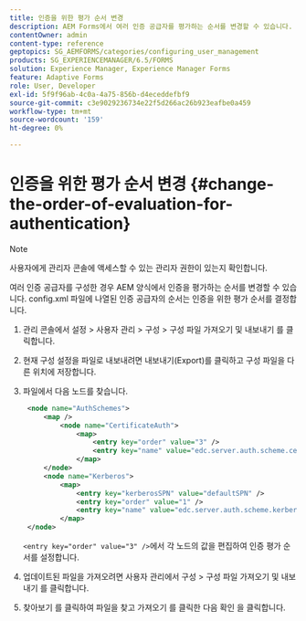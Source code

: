 ```yaml
---
title: 인증을 위한 평가 순서 변경
description: AEM Forms에서 여러 인증 공급자를 평가하는 순서를 변경할 수 있습니다.
contentOwner: admin
content-type: reference
geptopics: SG_AEMFORMS/categories/configuring_user_management
products: SG_EXPERIENCEMANAGER/6.5/FORMS
solution: Experience Manager, Experience Manager Forms
feature: Adaptive Forms
role: User, Developer
exl-id: 5f9f96ab-4c0a-4a75-856b-d4eceddefbf9
source-git-commit: c3e9029236734e22f5d266ac26b923eafbe0a459
workflow-type: tm+mt
source-wordcount: '159'
ht-degree: 0%

---
```


# 인증을 위한 평가 순서 변경 {#change-the-order-of-evaluation-for-authentication}

>[!NOTE]
> 
> 사용자에게 관리자 콘솔에 액세스할 수 있는 관리자 권한이 있는지 확인합니다.

여러 인증 공급자를 구성한 경우 AEM 양식에서 인증을 평가하는 순서를 변경할 수 있습니다. config.xml 파일에 나열된 인증 공급자의 순서는 인증을 위한 평가 순서를 결정합니다.

1. 관리 콘솔에서 설정 > 사용자 관리 > 구성 > 구성 파일 가져오기 및 내보내기 를 클릭합니다.
1. 현재 구성 설정을 파일로 내보내려면 내보내기(Export)를 클릭하고 구성 파일을 다른 위치에 저장합니다.
1. 파일에서 다음 노드를 찾습니다.

   ```xml
    <node name="AuthSchemes">
        <map />
            <node name="CertificateAuth">
                <map>
                    <entry key="order" value="3" />
                    <entry key="name" value="edc.server.auth.scheme.certificate" />
                </map>
        </node>
        <node name="Kerberos">
            <map>
                <entry key="kerberosSPN" value="defaultSPN" />
                <entry key="order" value="1" />
                <entry key="name" value="edc.server.auth.scheme.kerberos" />
            </map>
    </node>
   ```

   `<entry key="order" value="3" />`에서 각 노드의 값을 편집하여 인증 평가 순서를 설정합니다.

1. 업데이트된 파일을 가져오려면 사용자 관리에서 구성 > 구성 파일 가져오기 및 내보내기 를 클릭합니다.
1. 찾아보기 를 클릭하여 파일을 찾고 가져오기 를 클릭한 다음 확인 을 클릭합니다.
